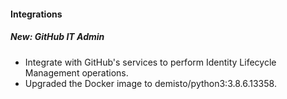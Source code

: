 
#### Integrations
##### New: GitHub IT Admin
- Integrate with GitHub's services to perform Identity Lifecycle Management operations.
- Upgraded the Docker image to demisto/python3:3.8.6.13358.